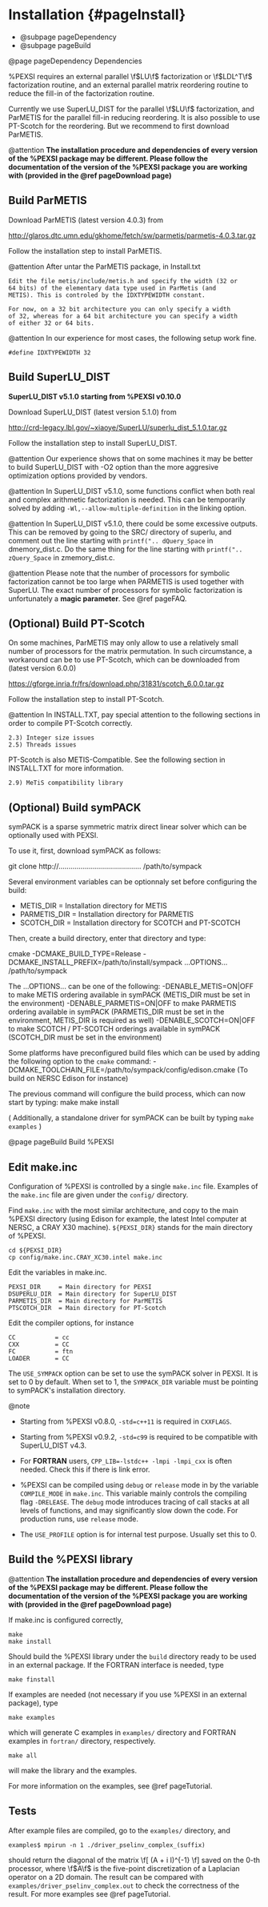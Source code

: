Installation       {#pageInstall}
============

- @subpage pageDependency
- @subpage pageBuild


<!-- ************************************************************ -->
@page pageDependency Dependencies


%PEXSI requires an external parallel \f$LU\f$ factorization or
\f$LDL^T\f$ factorization routine, and an external parallel matrix
reordering routine to reduce the fill-in of the factorization routine.

Currently we use SuperLU_DIST for the parallel \f$LU\f$ factorization,
and ParMETIS for the parallel fill-in reducing reordering.  It is also
possible to use PT-Scotch for the reordering.  But we recommend to first
download ParMETIS.

@attention **The installation procedure and dependencies of every version of the %PEXSI
package may be different. Please follow the documentation of the version
of the %PEXSI package you are working with 
(provided in the @ref pageDownload page)**

Build ParMETIS
--------------

Download ParMETIS (latest version 4.0.3) from

http://glaros.dtc.umn.edu/gkhome/fetch/sw/parmetis/parmetis-4.0.3.tar.gz

Follow the installation step to install ParMETIS.

@attention After untar the ParMETIS package, in Install.txt

    Edit the file metis/include/metis.h and specify the width (32 or
    64 bits) of the elementary data type used in ParMetis (and
    METIS). This is controled by the IDXTYPEWIDTH constant.

    For now, on a 32 bit architecture you can only specify a width
    of 32, whereas for a 64 bit architecture you can specify a width
    of either 32 or 64 bits.

@attention In our experience for most cases, the following setup work
fine.

    #define IDXTYPEWIDTH 32


Build SuperLU_DIST
------------------

**SuperLU_DIST v5.1.0 starting from %PEXSI v0.10.0**


Download SuperLU_DIST (latest version 5.1.0) from

http://crd-legacy.lbl.gov/~xiaoye/SuperLU/superlu_dist_5.1.0.tar.gz

Follow the installation step to install SuperLU_DIST.

@attention Our experience shows that on some machines it may be better
to build SuperLU_DIST with -O2 option than the more aggresive
optimization options provided by vendors.

@attention In SuperLU_DIST v5.1.0, some functions conflict when both real
and complex arithmetic factorization is needed. This can be temporarily
solved by adding  `-Wl,--allow-multiple-definition` in the linking
option.

@attention In SuperLU_DIST v5.1.0, there could be some excessive outputs.
This can be removed by going to the SRC/ directory of superlu, and
comment out the line starting with `printf(".. dQuery_Space` in
dmemory_dist.c. Do the same thing for the line starting with
`printf(".. zQuery_Space` in zmemory_dist.c.

@attention Please note that the number of processors for symbolic
factorization cannot be too large when PARMETIS is used together with
SuperLU. The exact number of processors for symbolic factorization is
unfortunately a **magic parameter**.  See @ref pageFAQ.


(Optional) Build PT-Scotch
--------------------------

On some machines, ParMETIS may only allow to use a relatively small
number of processors for the matrix permutation. In such circumstance, a
workaround can be to use PT-Scotch, which can be downloaded from
(latest version 6.0.0)

https://gforge.inria.fr/frs/download.php/31831/scotch_6.0.0.tar.gz

Follow the installation step to install PT-Scotch.

@attention In INSTALL.TXT, pay special attention to the following
sections in order to compile PT-Scotch correctly.

    2.3) Integer size issues
    2.5) Threads issues


PT-Scotch is also METIS-Compatible.  See the following section in
INSTALL.TXT for more information.

    2.9) MeTiS compatibility library

(Optional) Build symPACK
--------------------------


symPACK is a sparse symmetric matrix direct linear solver which can
be optionally used with PEXSI. 

To use it, first, download symPACK as follows:

git clone http://.........................................   /path/to/sympack

Several environment variables can be optionnaly set before configuring the build:
- METIS_DIR = Installation directory for METIS
- PARMETIS_DIR = Installation directory for PARMETIS
- SCOTCH_DIR = Installation directory for SCOTCH and PT-SCOTCH

Then, create a build directory, enter that directory and type:

cmake -DCMAKE_BUILD_TYPE=Release -DCMAKE_INSTALL_PREFIX=/path/to/install/sympack ...OPTIONS... /path/to/sympack

The ...OPTIONS... can be one of the following:
-DENABLE_METIS=ON|OFF   to make METIS ordering available in symPACK (METIS_DIR must be set in the environment)
-DENABLE_PARMETIS=ON|OFF   to make PARMETIS ordering available in symPACK (PARMETIS_DIR must be set in the environment, METIS_DIR is required as well)
-DENABLE_SCOTCH=ON|OFF   to make SCOTCH / PT-SCOTCH orderings available in symPACK (SCOTCH_DIR must be set in the environment)

Some platforms have preconfigured build files which can be used by adding the following option to the `cmake` command:
-DCMAKE_TOOLCHAIN_FILE=/path/to/sympack/config/edison.cmake     (To build on NERSC Edison for instance)


The previous command will configure the build process, which can now start by typing:
make
make install

( Additionally, a standalone driver for symPACK can be built by typing `make examples` )


<!-- ************************************************************ -->
@page pageBuild Build %PEXSI

Edit make.inc
-------------

Configuration of %PEXSI is controlled by a single `make.inc` file.
Examples of the `make.inc` file are given under the `config/` directory.

Find `make.inc` with the most similar architecture, and copy to the main
%PEXSI directory (using Edison for example, the latest Intel computer
at NERSC, a CRAY X30 machine).  `${PEXSI_DIR}` stands for the main
directory of %PEXSI.

    cd ${PEXSI_DIR}
    cp config/make.inc.CRAY_XC30.intel make.inc

Edit the variables in make.inc. 
    
    PEXSI_DIR     = Main directory for PEXSI
    DSUPERLU_DIR  = Main directory for SuperLU_DIST
    PARMETIS_DIR  = Main directory for ParMETIS 
    PTSCOTCH_DIR  = Main directory for PT-Scotch

Edit the compiler options, for instance

    CC           = cc
    CXX          = CC
    FC           = ftn
    LOADER       = CC


The `USE_SYMPACK` option can be set to use the symPACK solver in
PEXSI. It is set to 0 by default. When set to 1, the `SYMPACK_DIR` variable
must be pointing to symPACK's installation directory.


@note 

- Starting from %PEXSI v0.8.0, `-std=c++11` is required in
`CXXFLAGS`. 

- Starting from %PEXSI v0.9.2, `-std=c99` is required to be compatible
  with SuperLU_DIST v4.3.

- For **FORTRAN** users, `CPP_LIB=-lstdc++ -lmpi -lmpi_cxx` is often needed.
Check this if there is link error.

- %PEXSI can be compiled using `debug` or `release` mode in
by the variable `COMPILE_MODE` in `make.inc`.  This variable mainly controls the
compiling flag `-DRELEASE`.  The `debug` mode introduces tracing of call
stacks at all levels of functions, and may significantly slow down the
code.  For production runs, use `release` mode.

- The `USE_PROFILE` option is for internal test purpose. Usually
set this to 0.


Build the %PEXSI library
------------------------

@attention **The installation procedure and dependencies of every version of the %PEXSI
package may be different. Please follow the documentation of the version
of the %PEXSI package you are working with 
(provided in the @ref pageDownload page)**

If make.inc is configured correctly,
    
    make 
    make install

Should build the %PEXSI library under the `build` directory ready to be
used in an external package.  If the FORTRAN interface is needed, type

    make finstall

If
examples are needed (not necessary if you use %PEXSI in an external
package), type 

    make examples

which will generate C examples in `examples/` directory and FORTRAN examples in
`fortran/` directory, respectively.

    make all

will make the library and the examples.

For more information on the examples, see @ref pageTutorial.

Tests
-----

After example files are compiled, go to the `examples/` directory, and

    examples$ mpirun -n 1 ./driver_pselinv_complex_(suffix)

should return the diagonal of the matrix
\f[
  (A + i I)^{-1}
\f]
saved on the 0-th processor, where \f$A\f$ is the five-point
discretization of a Laplacian operator on a 2D domain.  The result can
be compared with `examples/driver_pselinv_complex.out` to check the
correctness of the result. For more examples see @ref pageTutorial.

